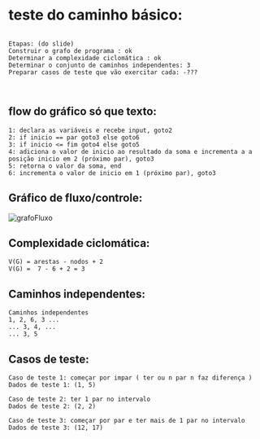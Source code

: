 

# teste do caminho básico:


```

Etapas: (do slide)
Construir o grafo de programa : ok
Determinar a complexidade ciclomática : ok
Determinar o conjunto de caminhos independentes: 3
Preparar casos de teste que vão exercitar cada: -???



```
## flow do gráfico só que texto:
```
1: declara as variáveis e recebe input, goto2
2: if inicio == par goto3 else goto6
3: if inicio <= fim goto4 else goto5
4: adiciona o valor de inicio ao resultado da soma e incrementa a a posição inicio em 2 (próximo par), goto3
5: retorna o valor da soma, end
6: incrementa o valor de inicio em 1 (próximo par), goto3
```

## Gráfico de fluxo/controle:

![grafoFluxo](https://github.com/Annagmo/engsoft/assets/80477294/c9350bea-e989-4838-88b4-0cc370d37ae4)

## Complexidade ciclomática:
```
V(G) = arestas - nodos + 2
V(G) =  7 - 6 + 2 = 3
```

## Caminhos independentes:
```
Caminhos independentes
1, 2, 6, 3 ...
... 3, 4, ...
... 3, 5
```

## Casos de teste:
```
Caso de teste 1: começar por impar ( ter ou n par n faz diferença )
Dados de teste 1: (1, 5)

Caso de teste 2: ter 1 par no intervalo
Dados de teste 2: (2, 2)

Caso de teste 3: começar por par e ter mais de 1 par no intervalo
Dados de teste 3: (12, 17)
```
